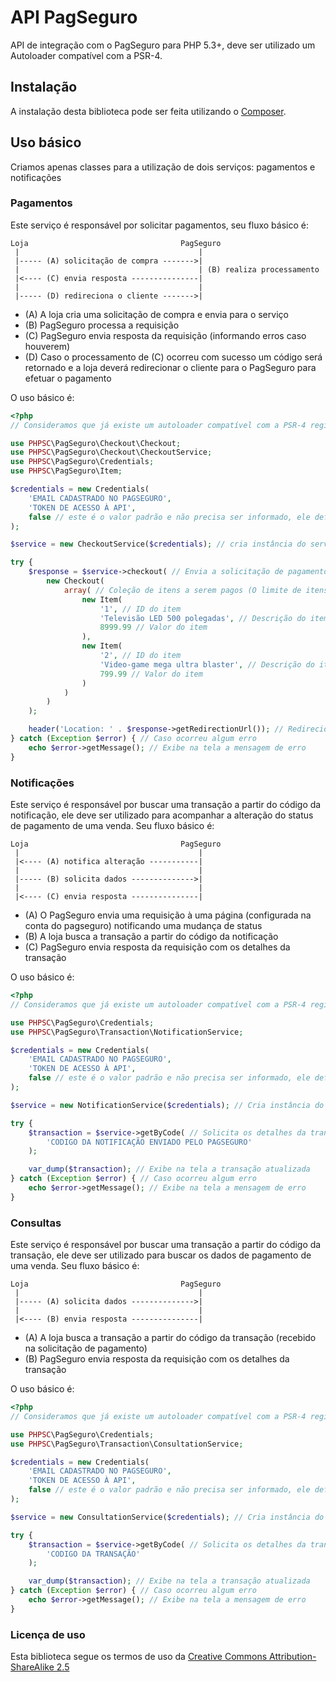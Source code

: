 API PagSeguro
=============

API de integração com o PagSeguro para PHP 5.3+, deve ser utilizado um Autoloader compatível com a PSR-4.

Instalação
----------

A instalação desta biblioteca pode ser feita utilizando o [Composer](https://packagist.org/packages/phpsc/pagseguro).

Uso básico
----------

Criamos apenas classes para a utilização de dois serviços: pagamentos e notificações

### Pagamentos

Este serviço é responsável por solicitar pagamentos, seu fluxo básico é:

    Loja                                  PagSeguro
     |                                        |
     |----- (A) solicitação de compra ------->|
     |                                        | (B) realiza processamento
     |<---- (C) envia resposta ---------------|
     |                                        |
     |----- (D) redireciona o cliente ------->|
     
* (A) A loja cria uma solicitação de compra e envia para o serviço
* (B) PagSeguro processa a requisição
* (C) PagSeguro envia resposta da requisição (informando erros caso houverem)
* (D) Caso o processamento de (C) ocorreu com sucesso um código será retornado e a loja deverá redirecionar o cliente para o PagSeguro para efetuar o pagamento

O uso básico é:

```php
<?php
// Consideramos que já existe um autoloader compatível com a PSR-4 registrado

use PHPSC\PagSeguro\Checkout\Checkout;
use PHPSC\PagSeguro\Checkout\CheckoutService;
use PHPSC\PagSeguro\Credentials;
use PHPSC\PagSeguro\Item;

$credentials = new Credentials(
    'EMAIL CADASTRADO NO PAGSEGURO',
    'TOKEN DE ACESSO À API',
    false // este é o valor padrão e não precisa ser informado, ele define se será utilizado o modo SANDBOX ou não.
);

$service = new CheckoutService($credentials); // cria instância do serviço de pagamentos

try {
    $response = $service->checkout( // Envia a solicitação de pagamento
        new Checkout(
            array( // Coleção de itens a serem pagos (O limite de itens é definido pelo webservice da Pagseguro)
                new Item(
                	'1', // ID do item
                	'Televisão LED 500 polegadas', // Descrição do item
                	8999.99 // Valor do item
            	),
            	new Item(
                	'2', // ID do item
                	'Video-game mega ultra blaster', // Descrição do item
                	799.99 // Valor do item
            	)
            )
        )
    );

    header('Location: ' . $response->getRedirectionUrl()); // Redireciona o usuário
} catch (Exception $error) { // Caso ocorreu algum erro
    echo $error->getMessage(); // Exibe na tela a mensagem de erro
}
```
### Notificações

Este serviço é responsável por buscar uma transação a partir do código da notificação, ele 
deve ser utilizado para acompanhar a alteração do status de pagamento de uma venda. Seu fluxo básico é:

    Loja                                  PagSeguro
     |                                        |
     |<---- (A) notifica alteração -----------|
     |                                        |
     |----- (B) solicita dados -------------->|
     |                                        |
     |<---- (C) envia resposta ---------------|
     
* (A) O PagSeguro envia uma requisição à uma página (configurada na conta do pagseguro) notificando uma mudança de status 
* (B) A loja busca a transação a partir do código da notificação
* (C) PagSeguro envia resposta da requisição com os detalhes da transação

O uso básico é:

```php
<?php
// Consideramos que já existe um autoloader compatível com a PSR-4 registrado

use PHPSC\PagSeguro\Credentials;
use PHPSC\PagSeguro\Transaction\NotificationService;

$credentials = new Credentials(
    'EMAIL CADASTRADO NO PAGSEGURO',
    'TOKEN DE ACESSO À API',
    false // este é o valor padrão e não precisa ser informado, ele define se será utilizado o modo SANDBOX ou não.
);

$service = new NotificationService($credentials); // Cria instância do serviço

try {
    $transaction = $service->getByCode( // Solicita os detalhes da transação
    	'CODIGO DA NOTIFICAÇÃO ENVIADO PELO PAGSEGURO'
	);

    var_dump($transaction); // Exibe na tela a transação atualizada
} catch (Exception $error) { // Caso ocorreu algum erro
    echo $error->getMessage(); // Exibe na tela a mensagem de erro
}
```
### Consultas

Este serviço é responsável por buscar uma transação a partir do código da transação, ele 
deve ser utilizado para buscar os dados de pagamento de uma venda. Seu fluxo básico é:

    Loja                                  PagSeguro
     |                                        |
     |----- (A) solicita dados -------------->|
     |                                        |
     |<---- (B) envia resposta ---------------|
     
* (A) A loja busca a transação a partir do código da transação (recebido na solicitação de pagamento)
* (B) PagSeguro envia resposta da requisição com os detalhes da transação

O uso básico é:

```php
<?php
// Consideramos que já existe um autoloader compatível com a PSR-4 registrado

use PHPSC\PagSeguro\Credentials;
use PHPSC\PagSeguro\Transaction\ConsultationService;

$credentials = new Credentials(
    'EMAIL CADASTRADO NO PAGSEGURO',
    'TOKEN DE ACESSO À API',
    false // este é o valor padrão e não precisa ser informado, ele define se será utilizado o modo SANDBOX ou não.
);

$service = new ConsultationService($credentials); // Cria instância do serviço

try {
    $transaction = $service->getByCode( // Solicita os detalhes da transação
        'CODIGO DA TRANSAÇÃO'
    );

    var_dump($transaction); // Exibe na tela a transação atualizada
} catch (Exception $error) { // Caso ocorreu algum erro
    echo $error->getMessage(); // Exibe na tela a mensagem de erro
}
```

### Licença de uso

Esta biblioteca segue os termos de uso da [Creative Commons Attribution-ShareAlike 2.5](http://creativecommons.org/licenses/by-sa/2.5)
